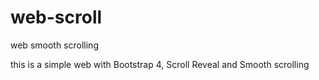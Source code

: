 # web-scroll
web smooth scrolling

this is a simple web with Bootstrap 4, Scroll Reveal and Smooth scrolling
